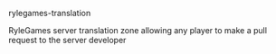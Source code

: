 rylegames-translation

RyleGames server translation zone allowing any player to make a pull request to the server developer
